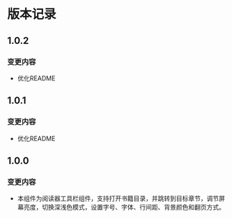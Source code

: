 # 版本记录
## 1.0.2
### 变更内容
- 优化README
## 1.0.1
### 变更内容
- 优化README
## 1.0.0
### 变更内容
- 本组件为阅读器工具栏组件，支持打开书籍目录，并跳转到目标章节，调节屏幕亮度，切换深浅色模式，设置字号、字体、行间距、背景颜色和翻页方式。